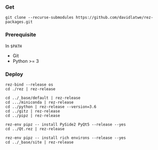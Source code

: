 
### Get

```
git clone --recurse-submodules https://github.com/davidlatwe/rez-packages.git
```

### Prerequisite

In `$PATH`
* Git
* Python >= 3

### Deploy

```shell script
rez-bind --release os
cd ./rez | rez-release
```

```shell script
cd ../_base/default | rez-release
cd .../miniconda | rez-release
cd ../python | rez-release --version=3.6
cd ../gitz | rez-release
cd ../pipz | rez-release
```

```shell script
rez-env pipz -- install PySide2 PyQt5 --release --yes
cd ../Qt.rez | rez-release
```

```shell script
rez-env pipz -- install rich environs --release --yes
cd ../_base/site | rez-release
```
